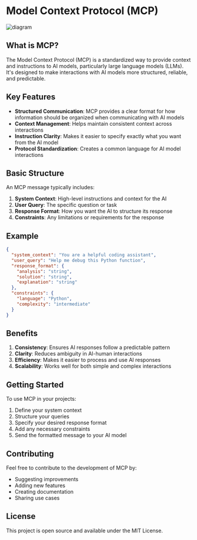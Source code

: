 # Model Context Protocol (MCP)

![diagram](https://file%2B.vscode-resource.vscode-cdn.net/Users/hrishi0102/Desktop/Screenshot%202025-03-17%20at%209.37.31%E2%80%AFPM.png?version%3D1742227729953)
## What is MCP?

The Model Context Protocol (MCP) is a standardized way to provide context and instructions to AI models, particularly large language models (LLMs). It's designed to make interactions with AI models more structured, reliable, and predictable.

## Key Features

- **Structured Communication**: MCP provides a clear format for how information should be organized when communicating with AI models
- **Context Management**: Helps maintain consistent context across interactions
- **Instruction Clarity**: Makes it easier to specify exactly what you want from the AI model
- **Protocol Standardization**: Creates a common language for AI model interactions

## Basic Structure

An MCP message typically includes:

1. **System Context**: High-level instructions and context for the AI
2. **User Query**: The specific question or task
3. **Response Format**: How you want the AI to structure its response
4. **Constraints**: Any limitations or requirements for the response

## Example

```json
{
  "system_context": "You are a helpful coding assistant",
  "user_query": "Help me debug this Python function",
  "response_format": {
    "analysis": "string",
    "solution": "string",
    "explanation": "string"
  },
  "constraints": {
    "language": "Python",
    "complexity": "intermediate"
  }
}
```

## Benefits

1. **Consistency**: Ensures AI responses follow a predictable pattern
2. **Clarity**: Reduces ambiguity in AI-human interactions
3. **Efficiency**: Makes it easier to process and use AI responses
4. **Scalability**: Works well for both simple and complex interactions

## Getting Started

To use MCP in your projects:

1. Define your system context
2. Structure your queries
3. Specify your desired response format
4. Add any necessary constraints
5. Send the formatted message to your AI model

## Contributing

Feel free to contribute to the development of MCP by:
- Suggesting improvements
- Adding new features
- Creating documentation
- Sharing use cases

## License

This project is open source and available under the MIT License. 